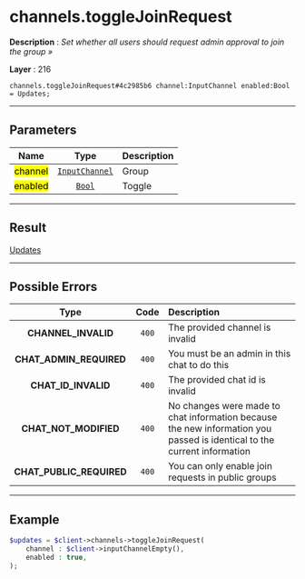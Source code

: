 # channels.toggleJoinRequest

**Description** : *Set whether all users should request admin approval to join the group &raquo;*

**Layer** : 216

```tl
channels.toggleJoinRequest#4c2985b6 channel:InputChannel enabled:Bool = Updates;
```

---

## Parameters

| Name | Type | Description |
| :---: | :---: | :--- |
| <mark>channel</mark> | [`InputChannel`](type/InputChannel) | Group |
| <mark>enabled</mark> | [`Bool`](type/Bool) | Toggle |

---

## Result

[Updates](type/Updates)

---

## Possible Errors

| Type | Code | Description |
| :---: | :---: | :--- |
| **CHANNEL_INVALID** | `400` | The provided channel is invalid |
| **CHAT_ADMIN_REQUIRED** | `400` | You must be an admin in this chat to do this |
| **CHAT_ID_INVALID** | `400` | The provided chat id is invalid |
| **CHAT_NOT_MODIFIED** | `400` | No changes were made to chat information because the new information you passed is identical to the current information |
| **CHAT_PUBLIC_REQUIRED** | `400` | You can only enable join requests in public groups |

---

## Example

```php
$updates = $client->channels->toggleJoinRequest(
	channel : $client->inputChannelEmpty(),
	enabled : true,
);
```